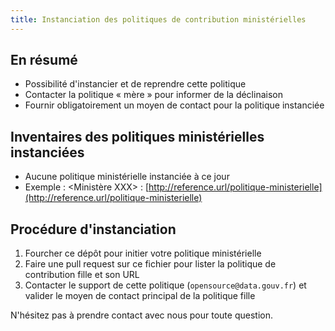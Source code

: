 ```yaml
---
title: Instanciation des politiques de contribution ministérielles
---
```


## En résumé

 * Possibilité d'instancier et de reprendre cette politique
 * Contacter la politique « mère » pour informer de la déclinaison
 * Fournir obligatoirement un moyen de contact pour la politique instanciée

## Inventaires des politiques ministérielles instanciées

 * Aucune politique ministérielle instanciée à ce jour
 * Exemple : <Ministère XXX> : [http://reference.url/politique-ministerielle](http://reference.url/politique-ministerielle)
 
## Procédure d'instanciation
 
 1. Fourcher ce dépôt pour initier votre politique ministérielle
 2. Faire une pull request sur ce fichier pour lister la politique de contribution fille et son URL
 3. Contacter le support de cette politique (`opensource@data.gouv.fr`) et valider le moyen de contact principal de la politique fille
 
N'hésitez pas à prendre contact avec nous pour toute question.
